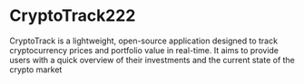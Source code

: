 # CryptoTrack222
CryptoTrack is a lightweight, open-source application designed to track cryptocurrency prices and portfolio value in real-time. It aims to provide users with a quick overview of their investments and the current state of the crypto market
